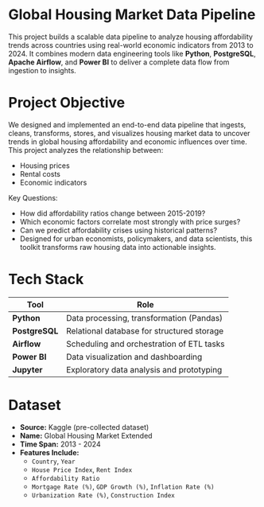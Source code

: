  #  Global Housing Market Data Pipeline

This project builds a scalable data pipeline to analyze housing affordability trends across countries using real-world economic indicators from 2013 to 2024. It combines modern data engineering tools like **Python**, **PostgreSQL**, **Apache Airflow**, and **Power BI** to deliver a complete data flow from ingestion to insights.

#  Project Objective

We designed and implemented an end-to-end data pipeline that ingests, cleans, transforms, stores, and visualizes housing market data to uncover trends in global housing affordability and economic influences over time.
This project analyzes the relationship between:
- Housing prices
- Rental costs 
- Economic indicators 

Key Questions:
- How did affordability ratios change between 2015-2019?
- Which economic factors correlate most strongly with price surges?
- Can we predict affordability crises using historical patterns?
- Designed for urban economists, policymakers, and data scientists, this toolkit transforms raw housing data into actionable insights.


# Tech Stack

| Tool           | Role                                        |
|----------------|---------------------------------------------|
| **Python**     | Data processing, transformation (Pandas)    |
| **PostgreSQL** | Relational database for structured storage  |
| **Airflow**    | Scheduling and orchestration of ETL tasks   |
| **Power BI**   | Data visualization and dashboarding         |
| **Jupyter**    | Exploratory data analysis and prototyping   |

# Dataset

- **Source:** Kaggle (pre-collected dataset)
- **Name:** Global Housing Market Extended
- **Time Span:** 2013 - 2024
- **Features Include:**  
  - `Country`, `Year`  
  - `House Price Index`, `Rent Index`  
  - `Affordability Ratio`  
  - `Mortgage Rate (%)`, `GDP Growth (%)`, `Inflation Rate (%)`  
  - `Urbanization Rate (%)`, `Construction Index`
